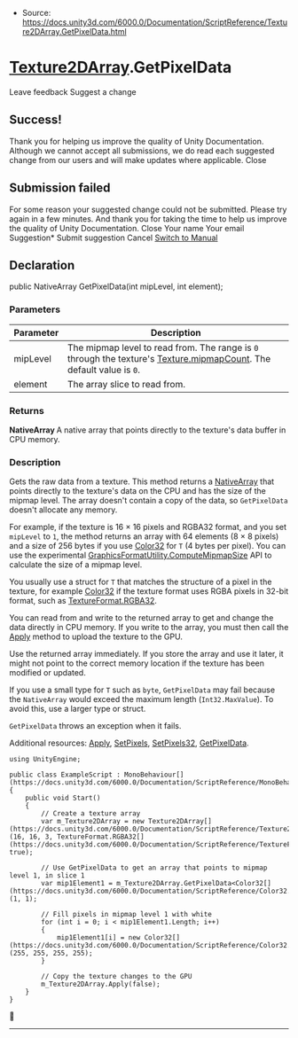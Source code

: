 * Source: https://docs.unity3d.com/6000.0/Documentation/ScriptReference/Texture2DArray.GetPixelData.html

#  [Texture2DArray](https://docs.unity3d.com/6000.0/Documentation/ScriptReference/Texture2DArray.html).GetPixelData
Leave feedback
Suggest a change
## Success!
Thank you for helping us improve the quality of Unity Documentation. Although we cannot accept all submissions, we do read each suggested change from our users and will make updates where applicable.
Close
## Submission failed
For some reason your suggested change could not be submitted. Please <a>try again</a> in a few minutes. And thank you for taking the time to help us improve the quality of Unity Documentation.
Close
Your name Your email Suggestion* Submit suggestion
Cancel
[Switch to Manual](https://docs.unity3d.com/6000.0/Documentation/Manual/class-Texture2DArray.html "Go to Texture2DArray Component in the Manual")
## Declaration
public NativeArray<T> GetPixelData(int mipLevel, int element); 
### Parameters
Parameter | Description  
---|---  
mipLevel | The mipmap level to read from. The range is `0` through the texture's [Texture.mipmapCount](https://docs.unity3d.com/6000.0/Documentation/ScriptReference/Texture-mipmapCount.html). The default value is `0`.  
element | The array slice to read from.  
### Returns
**NativeArray <T>** A native array that points directly to the texture's data buffer in CPU memory. 
### Description
Gets the raw data from a texture.
This method returns a [NativeArray<T0>](https://docs.unity3d.com/6000.0/Documentation/ScriptReference/Unity.Collections.NativeArray_1.html) that points directly to the texture's data on the CPU and has the size of the mipmap level. The array doesn't contain a copy of the data, so `GetPixelData` doesn't allocate any memory.  
  
For example, if the texture is 16 × 16 pixels and RGBA32 format, and you set `mipLevel` to `1`, the method returns an array with 64 elements (8 × 8 pixels) and a size of 256 bytes if you use [Color32](https://docs.unity3d.com/6000.0/Documentation/ScriptReference/Color32.html) for `T` (4 bytes per pixel). You can use the experimental [GraphicsFormatUtility.ComputeMipmapSize](https://docs.unity3d.com/6000.0/Documentation/ScriptReference/Experimental.Rendering.GraphicsFormatUtility.ComputeMipmapSize.html) API to calculate the size of a mipmap level.  
  
You usually use a struct for `T` that matches the structure of a pixel in the texture, for example [Color32](https://docs.unity3d.com/6000.0/Documentation/ScriptReference/Color32.html) if the texture format uses RGBA pixels in 32-bit format, such as [TextureFormat.RGBA32](https://docs.unity3d.com/6000.0/Documentation/ScriptReference/TextureFormat.RGBA32.html).  
  
You can read from and write to the returned array to get and change the data directly in CPU memory. If you write to the array, you must then call the [Apply](https://docs.unity3d.com/6000.0/Documentation/ScriptReference/Texture2DArray.Apply.html) method to upload the texture to the GPU.  
  
Use the returned array immediately. If you store the array and use it later, it might not point to the correct memory location if the texture has been modified or updated.  
  
If you use a small type for `T` such as `byte`, `GetPixelData` may fail because the `NativeArray` would exceed the maximum length (`Int32.MaxValue`). To avoid this, use a larger type or struct.  
  
`GetPixelData` throws an exception when it fails.  
  
Additional resources: [Apply](https://docs.unity3d.com/6000.0/Documentation/ScriptReference/Texture2DArray.Apply.html), [SetPixels](https://docs.unity3d.com/6000.0/Documentation/ScriptReference/Texture2DArray.SetPixels.html), [SetPixels32](https://docs.unity3d.com/6000.0/Documentation/ScriptReference/Texture2DArray.SetPixels32.html), [GetPixelData](https://docs.unity3d.com/6000.0/Documentation/ScriptReference/Texture2DArray.GetPixelData.html).
```
using UnityEngine;  
  
public class ExampleScript : MonoBehaviour[](https://docs.unity3d.com/6000.0/Documentation/ScriptReference/MonoBehaviour.html)
{
    public void Start()
    {
        // Create a texture array
        var m_Texture2DArray = new Texture2DArray[](https://docs.unity3d.com/6000.0/Documentation/ScriptReference/Texture2DArray.html)(16, 16, 3, TextureFormat.RGBA32[](https://docs.unity3d.com/6000.0/Documentation/ScriptReference/TextureFormat.RGBA32.html), true);  
  
        // Use GetPixelData to get an array that points to mipmap level 1, in slice 1
        var mip1Element1 = m_Texture2DArray.GetPixelData<Color32[](https://docs.unity3d.com/6000.0/Documentation/ScriptReference/Color32.html)>(1, 1);  
  
        // Fill pixels in mipmap level 1 with white
        for (int i = 0; i < mip1Element1.Length; i++)
        {
            mip1Element1[i] = new Color32[](https://docs.unity3d.com/6000.0/Documentation/ScriptReference/Color32.html)(255, 255, 255, 255);
        }  
  
        // Copy the texture changes to the GPU
        m_Texture2DArray.Apply(false);
    }
}

```

* * *
